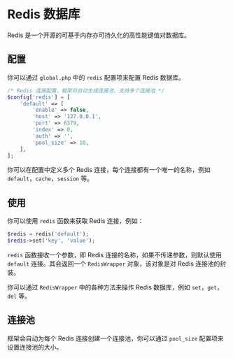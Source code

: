 # Redis 数据库

Redis 是一个开源的可基于内存亦可持久化的高性能键值对数据库。

## 配置

你可以通过 `global.php` 中的 `redis` 配置项来配置 Redis 数据库。

```php
/* Redis 连接配置，框架将自动生成连接池，支持多个连接池 */
$config['redis'] = [
    'default' => [
        'enable' => false,
        'host' => '127.0.0.1',
        'port' => 6379,
        'index' => 0,
        'auth' => '',
        'pool_size' => 10,
    ],
];
```

你可以在配置中定义多个 Redis 连接，每个连接都有一个唯一的名称，例如 `default`，`cache`，`session` 等。

## 使用

你可以使用 `redis` 函数来获取 Redis 连接，例如：

```php
$redis = redis('default');
$redis->set('key', 'value');
```

`redis` 函数接收一个参数，即 Redis 连接的名称，如果不传递参数，则默认使用 `default` 连接。其会返回一个 `RedisWrapper`
对象，该对象是对 Redis 连接池的封装。

你可以通过 `RedisWrapper` 中的各种方法来操作 Redis 数据库，例如 `set`，`get`，`del` 等。

## 连接池

框架会自动为每个 Redis 连接创建一个连接池，你可以通过 `pool_size` 配置项来设置连接池的大小。
